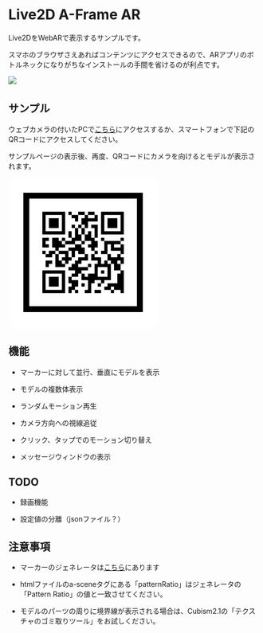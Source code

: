 ﻿# Live2D A-Frame AR

Live2DをWebARで表示するサンプルです。

スマホのブラウザさえあればコンテンツにアクセスできるので、ARアプリのボトルネックになりがちなインストールの手間を省けるのが利点です。

<img src="https://raw.githubusercontent.com/t-takasaka/live2d-aframe-ar/master/demo.gif">

## サンプル

ウェブカメラの付いたPCで[こちら](https://t-takasaka.github.io/live2d-aframe-ar/)にアクセスするか、スマートフォンで下記のQRコードにアクセスしてください。

サンプルページの表示後、再度、QRコードにカメラを向けるとモデルが表示されます。

<img src="https://raw.githubusercontent.com/t-takasaka/live2d-aframe-ar/master/assets/qr_marker.png" width="300px">

## 機能

- マーカーに対して並行、垂直にモデルを表示

- モデルの複数体表示

- ランダムモーション再生

- カメラ方向への視線追従

- クリック、タップでのモーション切り替え

- メッセージウィンドウの表示

## TODO

- 録画機能

- 設定値の分離（jsonファイル？）

## 注意事項

- マーカーのジェネレータは[こちら](https://jeromeetienne.github.io/AR.js/three.js/examples/marker-training/examples/generator.html)にあります

- htmlファイルのa-sceneタグにある「patternRatio」はジェネレータの「Pattern Ratio」の値と一致させてください。

- モデルのパーツの周りに境界線が表示される場合は、Cubism2.1の「テクスチャのゴミ取りツール」をお試しください。

